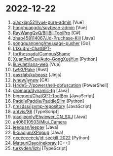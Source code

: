 # 2022-12-22

1. [xiaoxian521/vue-pure-admin](https://github.com/xiaoxian521/vue-pure-admin "🔥 ✨✨ ✨ Vue3+Vite4+Element-Plus+TypeScript编写的一款后台管理系统（兼容移动端）") [Vue]
2. [honghuangdc/soybean-admin](https://github.com/honghuangdc/soybean-admin "A fresh and elegant admin template, based on Vue3,Vite3,TypeScript,NaiveUI and UnoCSS [一个基于Vue3、Vite3、TypeScript、NaiveUI 和 UnoCSS的清新优雅的中后台模版]") [Vue]
3. [RayWangQvQ/BiliBiliToolPro](https://github.com/RayWangQvQ/BiliBiliToolPro "B 站（bilibili）自动任务工具，支持docker、青龙、k8s等多种部署方式。敏感肌也能用。") [C#]
4. [zhao458114067/Jd-Pruchase-Kill](https://github.com/zhao458114067/Jd-Pruchase-Kill "java版京东抢购茅台秒杀程序") [Java]
5. [songquanpeng/message-pusher](https://github.com/songquanpeng/message-pusher "搭建专属于你的消息推送服务，支持多种消息推送方式，支持 Markdown，仅单可执行文件，开箱即用") [Go]
6. [L1Xu4n/-ChatGPT-](https://github.com/L1Xu4n/-ChatGPT- "如何将ChatGPT调教成一只猫娘") 
7. [forthespada/CampusShame](https://github.com/forthespada/CampusShame "互联网仍有记忆！那些曾经在校招过程中毁过口头offer、意向书、三方的公司！纵然人微言轻，也想尽绵薄之力！") 
8. [XuanRanDev/Auto-GongXueYun](https://github.com/XuanRanDev/Auto-GongXueYun "😴 蘑菇丁 & 工学云每日自动打卡、支持多用户、自定义地区与时间、免服务器部署。") [Python]
9. [liuyulet/lana-web](https://github.com/liuyulet/lana-web "") [Vue]
10. [tw93/Pake](https://github.com/tw93/Pake "🤱🏻 Simply make any web page a desktop application using Rust. 🤱🏻 很简单的用 Rust 打包网页生成很小的桌面 App") [Rust]
11. [easzlab/kubeasz](https://github.com/easzlab/kubeasz "使用Ansible脚本安装K8S集群，介绍组件交互原理，方便直接，不受国内网络环境影响") [Jinja]
12. [jynew/jynew](https://github.com/jynew/jynew "开源武侠RPG游戏开发框架") [C#]
13. [H4de5-7/powershell-obfuscation](https://github.com/H4de5-7/powershell-obfuscation "powershell免杀混淆器，简单有效，VT全过。A simple and effective powershell obfuscaiton tool bypass Anti-Virus") [PowerShell]
14. [dromara/dynamic-tp](https://github.com/dromara/dynamic-tp "🔥🔥🔥轻量级动态线程池，内置监控告警功能，集成三方中间件线程池管理，基于主流配置中心（已支持Nacos、Apollo，Zookeeper、Consul、Etcd，可通过SPI自定义实现）。Lightweight dynamic threadpool, with monitoring and alarming functions, base on popular config centers (already support Nacos、Apollo、Zookeeper、Consul, can be customized through SPI).") [Java]
15. [bigemon/ChatGPT-ToolBox](https://github.com/bigemon/ChatGPT-ToolBox "由ChatGPT负责编写的ChatGPT工具箱。") [JavaScript]
16. [PaddlePaddle/PaddleSlim](https://github.com/PaddlePaddle/PaddleSlim "PaddleSlim is an open-source library for deep model compression and architecture search.") [Python]
17. [nmsdss/jsvmp-repository](https://github.com/nmsdss/jsvmp-repository "国内部分网站的jsvmp算法") [JavaScript]
18. [antvis/X6](https://github.com/antvis/X6 "🚀 JavaScript diagramming library that uses SVG and HTML for rendering.") [TypeScript]
19. [xiaojieonly/Ehviewer_CN_SXJ](https://github.com/xiaojieonly/Ehviewer_CN_SXJ "ehviewer，用爱发电，快乐前行") [Java]
20. [a406010503/Miui_Camera](https://github.com/a406010503/Miui_Camera "一個基於 MIUI13（Android12）適配的 Magisk 相機模組") 
21. [jeequan/jeepay](https://github.com/jeequan/jeepay "Jeepay是一套适合互联网企业使用的开源支付系统，支持多渠道服务商和普通商户模式。已对接微信支付，支付宝，云闪付官方接口，支持聚合码支付。") [Java]
22. [li-xiaojun/XPopup](https://github.com/li-xiaojun/XPopup "🔥XPopup2.0版本重磅来袭，2倍以上性能提升，带来可观的动画性能优化和交互细节的提升！！！功能强大，交互优雅，动画丝滑的通用弹窗！可以替代Dialog，PopupWindow，PopupMenu，BottomSheet，DrawerLayout，Spinner等组件，自带十几种效果良好的动画， 支持完全的UI和动画自定义！(Powerful and Beautiful Popup for Android，can absolutely replace Dialog，PopupWindow，PopupMenu，BottomSheet，DrawerLayout，Spinner. With built-in animators , very easy to custom popup vi…") [Java]
23. [geeeeeeeek/jd-seckill-2022](https://github.com/geeeeeeeek/jd-seckill-2022 "京东App秒杀抢购流程接口分析，京东茅台抢购最新技术分析") [Python]
24. [MatsuriDayo/nekoray](https://github.com/MatsuriDayo/nekoray "Qt based cross-platform GUI proxy configuration manager (backend: v2ray / sing-box)") [C++]
25. [turkyden/lizhi](https://github.com/turkyden/lizhi "🎸 李志 (B 仔) 音乐作品跨平台播放器，支持 Web / Mac / Windows / Linux") [TypeScript]
